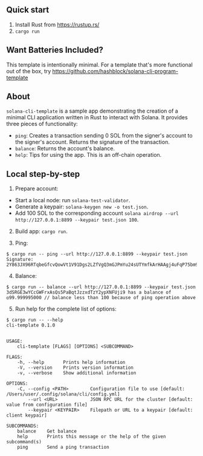 ## Quick start
1. Install Rust from https://rustup.rs/
2. `cargo run`

## Want Batteries Included?

This template is intentionally minimal. For a template that's more functional out of the box, try https://github.com/hashblock/solana-cli-program-template

## About
`solana-cli-template` is a sample app demonstrating the creation of a minimal CLI application written in Rust to interact with Solana.
It provides three pieces of functionality:

- `ping`: Creates a transaction sending 0 SOL from the signer's account to the signer's account. Returns the signature of the transaction.
- `balance`: Returns the account's balance.
- `help`: Tips for using the app. This is an off-chain operation.

## Local step-by-step
1. Prepare account:
  - Start a local node: run `solana-test-validator`.
  - Generate a keypair: `solana-keygen new -o test.json`.
  - Add 100 SOL to the corresponding account `solana airdrop --url http://127.0.0.1:8899 --keypair test.json 100`.

2. Build app: `cargo run`.

3. Ping:
  ```
  $ cargo run -- ping --url http://127.0.0.1:8899 --keypair test.json
  Signature: 2Y863JX96RTqbeGfcvQowVt1V91Dgs2LZfVgQ3mGJPmYu24sUTYmfkArHAAgj4uFqP75bm9GXU9DYjiMFxahQJUC
  ```

4. Balance:
  ```
  $ cargo run -- balance --url http://127.0.0.1:8899 --keypair test.json
  3dSRGE3wYCcGWFrxAsQs5PaBqtJzzxdTzY2ypXNFUji9 has a balance of ◎99.999995000 // balance less than 100 because of ping operation above
  ```

5. Run help for the complete list of options:
  ```
  $ cargo run -- --help
  cli-template 0.1.0


  USAGE:
      cli-template [FLAGS] [OPTIONS] <SUBCOMMAND>

  FLAGS:
      -h, --help       Prints help information
      -V, --version    Prints version information
      -v, --verbose    Show additional information

  OPTIONS:
      -C, --config <PATH>        Configuration file to use [default: /Users/user/.config/solana/cli/config.yml]
          --url <URL>            JSON RPC URL for the cluster [default: value from configuration file]
          --keypair <KEYPAIR>    Filepath or URL to a keypair [default: client keypair]

  SUBCOMMANDS:
      balance    Get balance
      help       Prints this message or the help of the given subcommand(s)
      ping       Send a ping transaction
  ```
